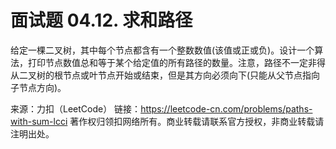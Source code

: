 # 面试题 04.12. 求和路径

给定一棵二叉树，其中每个节点都含有一个整数数值(该值或正或负)。设计一个算法，打印节点数值总和等于某个给定值的所有路径的数量。注意，路径不一定非得从二叉树的根节点或叶节点开始或结束，但是其方向必须向下(只能从父节点指向子节点方向)。

来源：力扣（LeetCode）
链接：https://leetcode-cn.com/problems/paths-with-sum-lcci
著作权归领扣网络所有。商业转载请联系官方授权，非商业转载请注明出处。